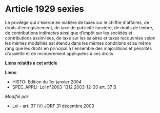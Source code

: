 # Article 1929 sexies

Le privilège qui s'exerce en matière de taxes sur le chiffre d'affaires, de droits d'enregistrement, de taxe de publicité
foncière, de droits de timbre, de contributions indirectes ainsi que d'impôt sur les sociétés et contributions assimilées, de
taxe sur les salaires et taxes recouvrées selon les mêmes modalités est étendu dans les mêmes conditions et au même rang que
les droits en principal à l'ensemble des majorations et pénalités d'assiette et de recouvrement appliquées à ces droits.

**Liens relatifs à cet article**

**Liens**:

  - HISTO: Edition du 1er janvier 2004
  - SPEC_APPLI: Loi n°2003-1312 2003-12-30 art. 37 B

_Modifié par_:

  - Loi - art. 37 (V) JORF 31 décembre 2003
